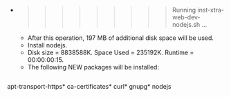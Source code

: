 * >>>>>>>>> Running inst-xtra-web-dev-nodejs.sh ...
  * After this operation, 197 MB of additional disk space will be used.
  * Install nodejs.
  * Disk size = 8838588K. Space Used = 235192K. Runtime = 00:00:00:15.
  * The following NEW packages will be installed:
  ```bash
apt-transport-https* ca-certificates* curl* gnupg* nodejs
  ```
